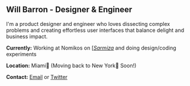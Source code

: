 ## Will Barron - Designer & Engineer
I'm a product designer and engineer who loves dissecting complex problems and creating effortless user interfaces that balance delight and business impact.

**Currently:** Working at Nomikos on [[*Sarmiza*](https://apps.apple.com/app/apple-store/id6447767254?pt=126102085&ct=product-design-case-study&mt=8) and doing design/coding experiments

**Location:** Miami🌴 (Moving back to New York🗽 Soon!)

**Contact:** [Email](mailto:william.barron@nyu.edu) or [Twitter](https://x.com/willi_barron)
